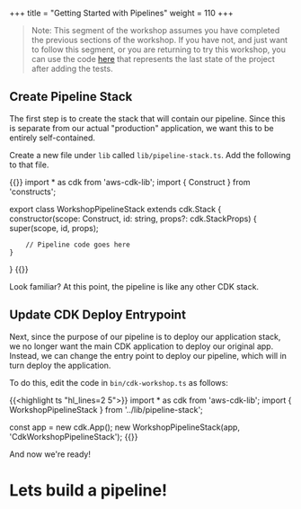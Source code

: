 +++
title = "Getting Started with Pipelines"
weight = 110
+++

> Note: This segment of the workshop assumes you have completed the previous sections of the workshop. If you have not, and just want to follow this segment, or you are returning to try this workshop, you can use the code [here](https://github.com/aws-samples/aws-cdk-intro-workshop/tree/master/code/typescript/tests-workshop) that represents the last state of the project after adding the tests.

## Create Pipeline Stack
The first step is to create the stack that will contain our pipeline.
Since this is separate from our actual "production" application, we want this to be entirely self-contained.

Create a new file under `lib` called `lib/pipeline-stack.ts`. Add the following to that file.

{{<highlight ts>}}
import * as cdk from 'aws-cdk-lib';
import { Construct } from 'constructs';

export class WorkshopPipelineStack extends cdk.Stack {
    constructor(scope: Construct, id: string, props?: cdk.StackProps) {
        super(scope, id, props);

        // Pipeline code goes here
    }
}
{{</highlight>}}

Look familiar? At this point, the pipeline is like any other CDK stack.

## Update CDK Deploy Entrypoint
Next, since the purpose of our pipeline is to deploy our application stack, we no longer want the main CDK application to deploy our original app. Instead, we can change the entry point to deploy our pipeline, which will in turn deploy the application.

To do this, edit the code in `bin/cdk-workshop.ts` as follows:

{{<highlight ts "hl_lines=2 5">}}
import * as cdk from 'aws-cdk-lib';
import { WorkshopPipelineStack } from '../lib/pipeline-stack';

const app = new cdk.App();
new WorkshopPipelineStack(app, 'CdkWorkshopPipelineStack');
{{</highlight>}}


And now we're ready!

# Lets build a pipeline!

